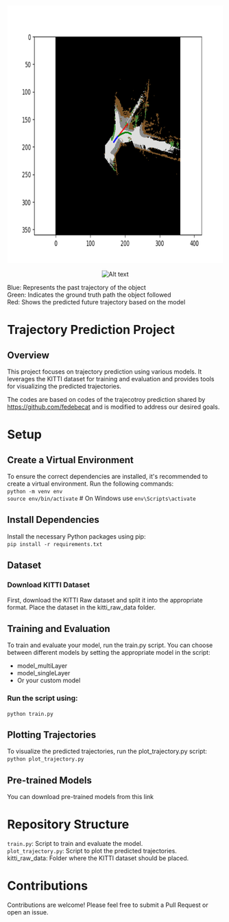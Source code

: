 <p align="center">
<img src="/Images/video_vehicle_107.png" alt="Alt text" width="800" height="600"/>
</p>
<p align="center">
<img src="/Images/Demo.gif" alt="Alt text" width="800" height="600"/>
</p>



Blue: Represents the past trajectory of the object <br>
Green: Indicates the ground truth path the object followed<br>
Red: Shows the predicted future trajectory based on the model<br>

# Trajectory Prediction Project
## Overview
This project focuses on trajectory prediction using various models. It leverages the KITTI dataset for training and evaluation and provides tools for visualizing the predicted trajectories.

The codes are based on codes of the trajecotroy prediction shared by https://github.com/fedebecat and is modified to address our desired goals.

# Setup
## Create a Virtual Environment
To ensure the correct dependencies are installed, it's recommended to create a virtual environment. Run the following commands:<br>
`python -m venv env`<br>
`source env/bin/activate`   # On Windows use `env\Scripts\activate`<br>
## Install Dependencies
Install the necessary Python packages using pip:<br>
`pip install -r requirements.txt`<br>
## Dataset 
### Download KITTI Dataset
First, download the KITTI Raw dataset and split it into the appropriate format. Place the dataset in the kitti_raw_data folder.
## Training and Evaluation
To train and evaluate your model, run the train.py script. You can choose between different models by setting the appropriate model in the script:<br>
- model_multiLayer<br>
- model_singleLayer<br>
- Or your custom model<be>

### Run the script using:
`python train.py`
## Plotting Trajectories
To visualize the predicted trajectories, run the plot_trajectory.py script:<br>
`python plot_trajectory.py`<br>
## Pre-trained Models
You can download pre-trained models from this link <br>
# Repository Structure
`train.py`: Script to train and evaluate the model.<br>
`plot_trajectory.py`: Script to plot the predicted trajectories.<br>
kitti_raw_data: Folder where the KITTI dataset should be placed.<br>

# Contributions
Contributions are welcome! Please feel free to submit a Pull Request or open an issue.
